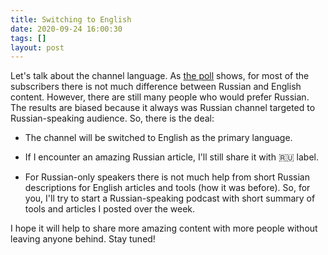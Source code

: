 ```yaml
---
title: Switching to English
date: 2020-09-24 16:00:30
tags: []
layout: post
---
```


Let's talk about the channel language. As [the poll](https://t.me/itgram_channel/439) shows, for most of the subscribers there is not much difference between Russian and English content. However, there are still many people who would prefer Russian. The results are biased because it always was Russian channel targeted to Russian-speaking audience. So, there is the deal:

+ The channel will be switched to English as the primary language.

+ If I encounter an amazing Russian article, I'll still share it with 🇷🇺 label.

+ For Russian-only speakers there is not much help from short Russian descriptions for English articles and tools (how it was before). So, for you, I'll try to start a Russian-speaking podcast with short summary of tools and articles I posted over the week.

I hope it will help to share more amazing content with more people without leaving anyone behind. Stay tuned!
